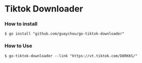 # Tiktok Downloader

### How to install

```cassandraql
$ go install "github.com/guaychou/go-tiktok-downloader"
```

### How to Use

```cassandraql
$ go-tiktok-downloader --link "https://vt.tiktok.com/D8RK6S/"
```